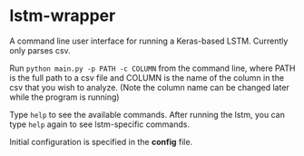 # lstm-wrapper
A command line user interface for running a Keras-based LSTM. Currently only parses csv.

Run `python main.py -p PATH -c COLUMN` from the command line, where PATH is the full path to a csv file and COLUMN is the name of the column in the csv that you wish to analyze.
(Note the column name can be changed later while the program is running)

Type `help` to see the available commands. After running the lstm, you can type `help` again to see lstm-specific commands.

Initial configuration is specified in the **config** file.
